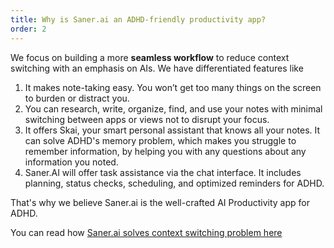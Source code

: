 ```yaml
---
title: Why is Saner.ai an ADHD-friendly productivity app?
order: 2
---
```


We focus on building a more **seamless workflow** to reduce context switching with an emphasis on AIs. We have differentiated features like

1. It makes note-taking easy. You won’t get too many things on the screen to burden or distract you.
2. You can research, write, organize, find, and use your notes with minimal switching between apps or views not to disrupt your focus.
3. It offers Skai, your smart personal assistant that knows all your notes. It can solve ADHD's memory problem, which makes you struggle to remember information, by helping you with any questions about any information you noted.
4. Saner.AI will offer task assistance via the chat interface. It includes planning, status checks, scheduling, and optimized reminders for ADHD.

That's why we believe Saner.ai is the well-crafted AI Productivity app for ADHD.

You can read how <span class = " text-gray-600 hover:text-blue-800">[Saner.ai solves context switching problem here](http://localhost:4321/)</span>
